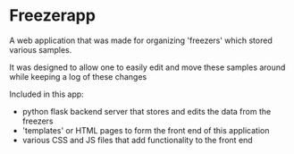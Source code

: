 # Freezerapp
A web application that was made for organizing 'freezers' which stored various samples.

It was designed to allow one to easily edit and move these samples around while keeping a log of these changes

Included in this app:
- python flask backend server that stores and edits the data from the freezers
- 'templates' or HTML pages to form the front end of this application
- various CSS and JS files that add functionality to the front end
